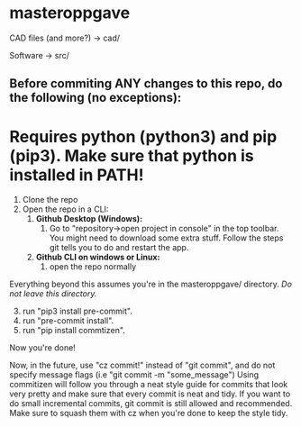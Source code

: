 # masteroppgave

CAD files (and more?) -> cad/

Software -> src/


## Before commiting ANY changes to this repo, do the following (no exceptions):
# **Requires python (python3) and pip (pip3)**. Make sure that python is installed in PATH!

1. Clone the repo
2. Open the repo in a CLI:
	1. **Github Desktop (Windows):**
		1. Go to "repository->open project in console" in the top toolbar. You might need to download some extra stuff. Follow the steps git tells you to do and restart the app.
	2. **Github CLI on windows or Linux:**
		1. open the repo normally

Everything beyond this assumes you're in the masteroppgave/ directory. 
*Do not leave this directory.*

3. run "pip3 install pre-commit".
4. run "pre-commit install".
5. run "pip install commtizen".

Now you're done!

Now, in the future, use "cz commit!" instead of "git commit", and do not specify message flags (i.e "git commit -m "some_message")
Using commitizen will follow you through a neat style guide for commits that look very pretty and make sure that every commit is neat and tidy. If you want to do small incremental commits, git commit is still allowed and recommended. Make sure to squash them with cz when you're done to keep the style tidy.

